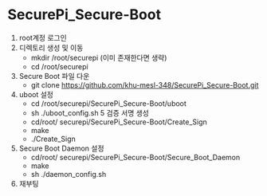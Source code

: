 # SecurePi_Secure-Boot

1. root계정 로그인
2. 디렉토리 생성 및 이동
	- mkdir /root/securepi (이미 존재한다면 생략)
	- cd /root/securepi
3. Secure Boot 파일 다운
	- git clone https://github.com/khu-mesl-348/SecurePi_Secure-Boot.git
4. uboot 설정
	- cd /root/securepi/SecurePi_Secure-Boot/uboot
	- sh ./uboot_config.sh
5 검증 서명 생성
	- cd/root/ securepi/SecurePi_Secure-Boot/Create_Sign
	- make
	- ./Create_Sign
6. Secure Boot Daemon 설정
	- cd/root/ securepi/SecurePi_Secure-Boot/Secure_Boot_Daemon
	- make
	- sh ./daemon_config.sh
7. 재부팅
